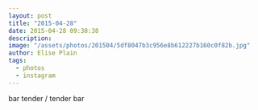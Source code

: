 ```yaml
---
layout: post
title: "2015-04-28"
date: 2015-04-28 09:38:38
description: 
image: "/assets/photos/201504/5df8047b3c956e8b612227b160c0f82b.jpg"
author: Elise Plain
tags: 
  - photos
  - instagram
---
```


bar tender / tender bar
<p></p>
